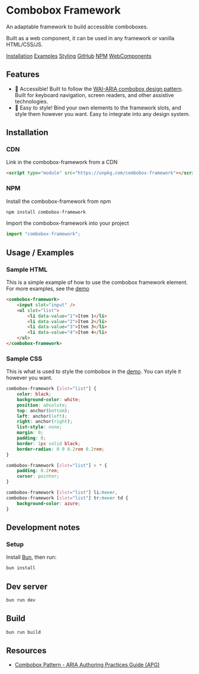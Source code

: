 # Combobox Framework

An adaptable framework to build accessible comboboxes.

Built as a web component, it can be used in any framework or vanilla HTML/CSS/JS.

[Installation](https://klovaaxel.github.io/combobox-framework/#installation) [Examples](https://klovaaxel.github.io/combobox-framework/#examples) [Styling](https://klovaaxel.github.io/combobox-framework/#styling) [GitHub](https://klovaaxel.github.io/combobox-framework/) [NPM](https://www.npmjs.com/package/combobox-framework) [WebComponents](https://www.webcomponents.org/element/combobox-framework)

## Features

-   🌟 Accessible! Built to follow the [WAI-ARIA combobox design pattern](https://www.w3.org/WAI/ARIA/apg/patterns/combobox/). Built for keyboard navigation, screen readers, and other assistive technologies.
-   🎨 Easy to style! Bind your own elements to the framework slots, and style them however you want. Easy to integrate into any design system.

## Installation

### CDN

Link in the combobox-framework from a CDN

```html
<script type="module" src="https://unpkg.com/combobox-framework"></script>
```

### NPM

Install the combobox-framework from npm

```bash
npm install combobox-framework
```

Import the combobox-framework into your project

```js
import "combobox-framework";
```

## Usage / Examples

### Sample HTML

This is a simple example of how to use the combobox framework element. For more examples, see the [demo](https://klovaaxel.github.io/combobox-framework/)

```html
<combobox-framework>
    <input slot="input" />
    <ul slot="list">
        <li data-value="1">Item 1</li>
        <li data-value="2">Item 2</li>
        <li data-value="3">Item 3</li>
        <li data-value="4">Item 4</li>
    </ul>
</combobox-framework>
```

### Sample CSS

This is what is used to style the combobox in the [demo](https://klovaaxel.github.io/combobox-framework/). You can style it however you want.

```css
combobox-framework [slot="list"] {
    color: black;
    background-color: white;
    position: absolute;
    top: anchor(bottom);
    left: anchor(left);
    right: anchor(right);
    list-style: none;
    margin: 0;
    padding: 0;
    border: 1px solid black;
    border-radius: 0 0 0.2rem 0.2rem;
}

combobox-framework [slot="list"] > * {
    padding: 0.2rem;
    cursor: pointer;
}

combobox-framework [slot="list"] li:hover,
combobox-framework [slot="list"] tr:hover td {
    background-color: azure;
}
```

## Development notes

### Setup

Install [Bun](https://bun.sh/), then run:

```bash
bun install
```

## Dev server

```bash
bun run dev
```

## Build

```bash
bun run build
```

## Resources

-   [Combobox Pattern - ARIA Authoring Practices Guide (APG)](https://www.w3.org/WAI/ARIA/apg/patterns/combobox/#top)
